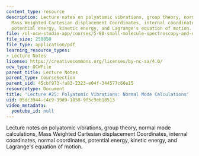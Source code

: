 ```yaml
---
content_type: resource
description: Lecture notes on polyatomic vibrations, group theory, normal mode calculations,
  Mass Weighted Cartesian displacement Coordinates, internal coordinates, normal coordinates,
  potential energy, kinetic energy, and Lagrange's equation of motion.
file: /ol-ocw-studio-app/courses/5-80-small-molecule-spectroscopy-and-dynamics-fall-2008/05dc3944c4c939d918589f5c9eb18513_25_580ln_fa08.pdf
file_size: 250850
file_type: application/pdf
learning_resource_types:
- Lecture Notes
license: https://creativecommons.org/licenses/by-nc-sa/4.0/
ocw_type: OCWFile
parent_title: Lecture Notes
parent_type: CourseSection
parent_uid: 45cbf973-fa83-2323-e04f-344577c66e15
resourcetype: Document
title: 'Lecture #25: Polyatomic Vibrations: Normal Mode Calculations'
uid: 05dc3944-c4c9-39d9-1858-9f5c9eb18513
video_metadata:
  youtube_id: null
---
```

Lecture notes on polyatomic vibrations, group theory, normal mode calculations, Mass Weighted Cartesian displacement Coordinates, internal coordinates, normal coordinates, potential energy, kinetic energy, and Lagrange's equation of motion.